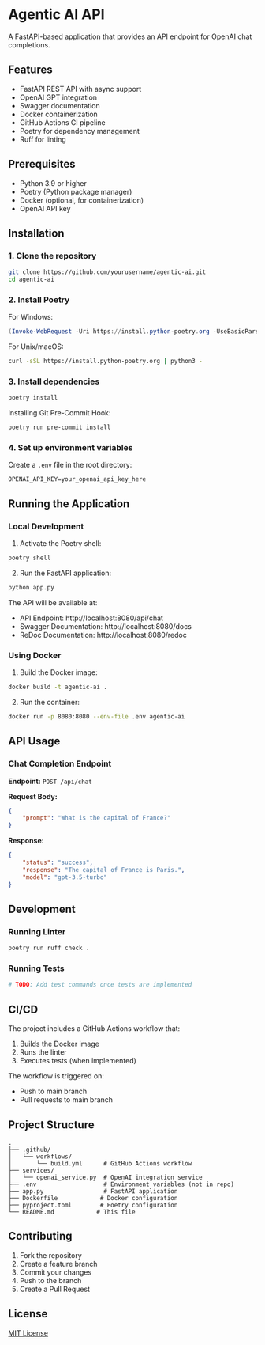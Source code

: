 # Agentic AI API

A FastAPI-based application that provides an API endpoint for OpenAI chat completions.

## Features

- FastAPI REST API with async support
- OpenAI GPT integration
- Swagger documentation
- Docker containerization
- GitHub Actions CI pipeline
- Poetry for dependency management
- Ruff for linting

## Prerequisites

- Python 3.9 or higher
- Poetry (Python package manager)
- Docker (optional, for containerization)
- OpenAI API key

## Installation

### 1. Clone the repository

```bash
git clone https://github.com/yourusername/agentic-ai.git
cd agentic-ai
```

### 2. Install Poetry

For Windows:
```powershell
(Invoke-WebRequest -Uri https://install.python-poetry.org -UseBasicParsing).Content | python -
```

For Unix/macOS:
```bash
curl -sSL https://install.python-poetry.org | python3 -
```

### 3. Install dependencies

```bash
poetry install
```

Installing Git Pre-Commit Hook:
```bash
poetry run pre-commit install
```

### 4. Set up environment variables

Create a `.env` file in the root directory:

```env
OPENAI_API_KEY=your_openai_api_key_here
```

## Running the Application

### Local Development

1. Activate the Poetry shell:
```bash
poetry shell
```

2. Run the FastAPI application:
```bash
python app.py
```

The API will be available at:
- API Endpoint: http://localhost:8080/api/chat
- Swagger Documentation: http://localhost:8080/docs
- ReDoc Documentation: http://localhost:8080/redoc

### Using Docker

1. Build the Docker image:
```bash
docker build -t agentic-ai .
```

2. Run the container:
```bash
docker run -p 8080:8080 --env-file .env agentic-ai
```

## API Usage

### Chat Completion Endpoint

**Endpoint:** `POST /api/chat`

**Request Body:**
```json
{
    "prompt": "What is the capital of France?"
}
```

**Response:**
```json
{
    "status": "success",
    "response": "The capital of France is Paris.",
    "model": "gpt-3.5-turbo"
}
```

## Development

### Running Linter

```bash
poetry run ruff check .
```

### Running Tests

```bash
# TODO: Add test commands once tests are implemented
```

## CI/CD

The project includes a GitHub Actions workflow that:
1. Builds the Docker image
2. Runs the linter
3. Executes tests (when implemented)

The workflow is triggered on:
- Push to main branch
- Pull requests to main branch

## Project Structure

```
.
├── .github/
│   └── workflows/
│       └── build.yml      # GitHub Actions workflow
├── services/
│   └── openai_service.py  # OpenAI integration service
├── .env                   # Environment variables (not in repo)
├── app.py                 # FastAPI application
├── Dockerfile            # Docker configuration
├── pyproject.toml        # Poetry configuration
└── README.md            # This file
```

## Contributing

1. Fork the repository
2. Create a feature branch
3. Commit your changes
4. Push to the branch
5. Create a Pull Request

## License

[MIT License](LICENSE)
